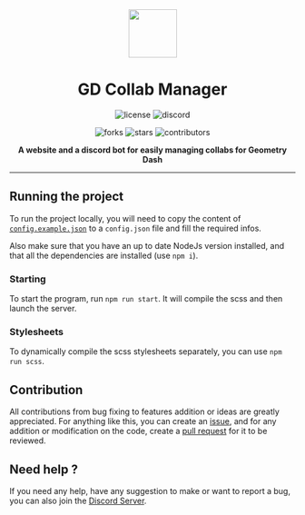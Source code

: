 <div align="center">
<img src="https://i.postimg.cc/pXY5MQmB/gdcm-logo.png" width="85" align="center">

# GD Collab Manager

![license](https://img.shields.io/github/license/Syudagye/GDCollabManager?style=flat-square)
![discord](https://img.shields.io/discord/770747832897896488?label=discord&style=flat-square)

![forks](https://img.shields.io/github/forks/Syudagye/GDCollabManager)
![stars](https://img.shields.io/github/stars/Syudagye/GDCollabManager)
![contributors](https://img.shields.io/github/contributors/Syudagye/GDCollabManager)

**A website and a discord bot for easily managing collabs for Geometry Dash**
</div>

---

## Running the project
To run the project locally, you will need to copy the content of [`config.example.json`](./config.example.json) to a `config.json` file and fill the required infos.

Also make sure that you have an up to date NodeJs version installed, and that all the dependencies are installed (use `npm i`).

### Starting
To start the program, run `npm run start`. It will compile the scss and then launch the server.

### Stylesheets
To dynamically compile the scss stylesheets separately, you can use `npm run scss`.

## Contribution
All contributions from bug fixing to features addition or ideas are greatly appreciated. For anything like this, you can create an [issue](), and for any addition or modification on the code, create a [pull request]() for it to be reviewed.

## Need help ?
If you need any help, have any suggestion to make or want to report a bug, you can also join the [Discord Server](https://discord.gg/jNhXvUQ).
